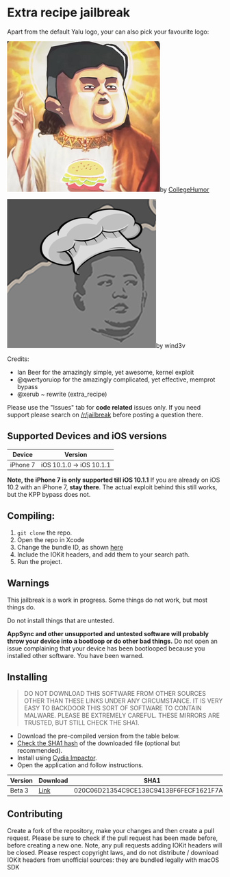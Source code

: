 # Extra recipe jailbreak

Apart from the default Yalu logo, your can also pick your favourite logo:

![logo0](https://github.com/samcsli/extra_recipe/blob/master/CollegeHumor.png?raw=true)by [CollegeHumor](https://www.youtube.com/watch?v=PWiT6VbVpjg)

![logo1](https://github.com/samcsli/extra_recipe/blob/master/mod-appico.png?raw=true)by wind3v


Credits:

* Ian Beer for the amazingly simple, yet awesome, kernel exploit
* @qwertyoruiop for the amazingly complicated, yet effective, memprot bypass
* @xerub ~ rewrite (extra_recipe)

Please use the "Issues" tab for **code related** issues only. If you need support please search on [/r/jailbreak](https://reddit.com/r/jailbreak) before posting a question there.

## Supported Devices and iOS versions

| Device | Version |
|---------|----------|
| iPhone 7  | iOS 10.1.0 -> iOS 10.1.1 |

**Note, the iPhone 7 is only supported till iOS 10.1.1**
If you are already on iOS 10.2 with an iPhone 7, **stay there**. The actual exploit behind this still works, but the KPP bypass does not.

## Compiling:

1. `git clone` the repo.
2. Open the repo in Xcode
3. Change the bundle ID, as shown [here](https://www.reddit.com/r/sideloaded/wiki/how-to-sideload#wiki_changing_the_bundle_identifier_and_team)
4. Include the IOKit headers, and add them to your search path.
5. Run the project.

## Warnings

This jailbreak is a work in progress. Some things do not work, but most things do.

Do not install things that are untested.

**AppSync and other unsupported and untested software will probably throw your device into a bootloop or do other bad things.** Do not open an issue complaining that your device has been bootlooped because you installed other software. You have been warned.

## Installing

> DO NOT DOWNLOAD THIS SOFTWARE FROM OTHER SOURCES OTHER THAN THESE LINKS UNDER ANY CIRCUMSTANCE. IT IS VERY EASY TO BACKDOOR THIS SORT OF SOFTWARE TO CONTAIN MALWARE. PLEASE BE EXTREMELY CAREFUL. THESE MIRRORS ARE TRUSTED, BUT STILL CHECK THE SHA1.

* Download the pre-compiled version from the table below.
* [Check the SHA1 hash](http://onlinemd5.com) of the downloaded file (optional but recommended).
* Install using [Cydia Impactor](http://www.cydiaimpactor.com/).
* Open the application and follow instructions.


| Version | Download | SHA1 |
|---------|----------|------|
| Beta 3  | [Link](https://yalu.qwertyoruiop.com/extra_recipe+yaluX%20beta3.ipa) | 020C06D21354C9CE138C9413BF6FECF1621F7AF3  |


## Contributing

Create a fork of the repository, make your changes and then create a pull request.
Please be sure to check if the pull request has been made before, before creating a new one. Note, any pull requests adding IOKit headers will be closed. Please respect copyright laws, and do not distribute / download IOKit headers from unofficial sources: they are bundled legally with macOS SDK

